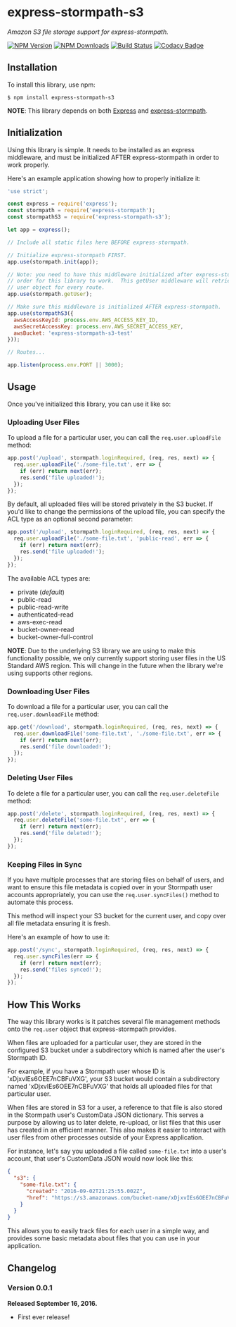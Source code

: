 # express-stormpath-s3

*Amazon S3 file storage support for express-stormpath.*

[![NPM Version](https://img.shields.io/npm/v/express-stormpath-s3.svg?style=flat)](https://npmjs.org/package/express-stormpath-s3)
[![NPM Downloads](http://img.shields.io/npm/dm/express-stormpath-s3.svg?style=flat)](https://npmjs.org/package/express-stormpath-s3)
[![Build Status](https://img.shields.io/travis/rdegges/express-stormpath-s3.svg?style=flat)](https://travis-ci.org/rdegges/express-stormpath-s3)
[![Codacy Badge](https://api.codacy.com/project/badge/Grade/30731842c55a47b4ba7e621ef53143b7)](https://www.codacy.com/app/r/express-stormpath-s3)


## Installation

To install this library, use npm:

```console
$ npm install express-stormpath-s3
```

**NOTE**: This library depends on both [Express](https://expressjs.com/) and
[express-stormpath](http://docs.stormpath.com/nodejs/express/latest/).


## Initialization

Using this library is simple.  It needs to be installed as an express
middleware, and must be initialized AFTER express-stormpath in order to work
properly.

Here's an example application showing how to properly initialize it:

```javascript
'use strict';

const express = require('express');
const stormpath = require('express-stormpath');
const stormpathS3 = require('express-stormpath-s3');

let app = express();

// Include all static files here BEFORE express-stormpath.

// Initialize express-stormpath FIRST.
app.use(stormpath.init(app));

// Note: you need to have this middleware initialized after express-stormpath in
// order for this library to work.  This getUser middleware will retrieve the
// user object for every route.
app.use(stormpath.getUser);

// Make sure this middleware is initialized AFTER express-stormpath.
app.use(stormpathS3({
  awsAccessKeyId: process.env.AWS_ACCESS_KEY_ID,
  awsSecretAccessKey: process.env.AWS_SECRET_ACCESS_KEY,
  awsBucket: 'express-stormpath-s3-test'
}));

// Routes...

app.listen(process.env.PORT || 3000);
```


## Usage

Once you've initialized this library, you can use it like so:


### Uploading User Files

To upload a file for a particular user, you can call the `req.user.uploadFile`
method:

```javascript
app.post('/upload', stormpath.loginRequired, (req, res, next) => {
  req.user.uploadFile('./some-file.txt', err => {
    if (err) return next(err);
    res.send('file uploaded!');
  });
});
```

By default, all uploaded files will be stored privately in the S3 bucket.  If
you'd like to change the permissions of the upload file, you can specify the ACL
type as an optional second parameter:

```javascript
app.post('/upload', stormpath.loginRequired, (req, res, next) => {
  req.user.uploadFile('./some-file.txt', 'public-read', err => {
    if (err) return next(err);
    res.send('file uploaded!');
  });
});
```

The available ACL types are:

- private (*default*)
- public-read
- public-read-write
- authenticated-read
- aws-exec-read
- bucket-owner-read
- bucket-owner-full-control

**NOTE**: Due to the underlying S3 library we are using to make this
functionality possible, we only currently support storing user files in the US
Standard AWS region.  This will change in the future when the library we're
using supports other regions.


### Downloading User Files

To download a file for a particular user, you can call the
`req.user.downloadFile` method:

```javascript
app.get('/download', stormpath.loginRequired, (req, res, next) => {
  req.user.downloadFile('some-file.txt', './some-file.txt', err => {
    if (err) return next(err);
    res.send('file downloaded!');
  });
});
```


### Deleting User Files

To delete a file for a particular user, you can call the `req.user.deleteFile`
method:

```javascript
app.post('/delete', stormpath.loginRequired, (req, res, next) => {
  req.user.deleteFile('some-file.txt', err => {
    if (err) return next(err);
    res.send('file deleted!');
  });
});
```


### Keeping Files in Sync

If you have multiple processes that are storing files on behalf of users, and
want to ensure this file metadata is copied over in your Stormpath user accounts
appropriately, you can use the `req.user.syncFiles()` method to automate this
process.

This method will inspect your S3 bucket for the current user, and copy over all
file metadata ensuring it is fresh.

Here's an example of how to use it:

```javascript
app.post('/sync', stormpath.loginRequired, (req, res, next) => {
  req.user.syncFiles(err => {
    if (err) return next(err);
    res.send('files synced!');
  });
});
```


## How This Works

The way this library works is it patches several file management methods onto
the `req.user` object that express-stormpath provides.

When files are uploaded for a particular user, they are stored in the configured
S3 bucket under a subdirectory which is named after the user's Stormpath ID.

For example, if you have a Stormpath user whose ID is 'xDjxvIEs6OEE7nCBFuVXG',
your S3 bucket would contain a subdirectory named 'xDjxvIEs6OEE7nCBFuVXG' that
holds all uploaded files for that particular user.

When files are stored in S3 for a user, a reference to that file is also stored
in the Stormpath user's CustomData JSON dictionary.  This serves a purpose by
allowing us to later delete, re-upload, or list files that this user has created
in an efficient manner.  This also makes it easier to interact with user files
from other processes outside of your Express application.

For instance, let's say you uploaded a file called `some-file.txt` into a user's
account, that user's CustomData JSON would now look like this:

```json
{
  "s3": {
    "some-file.txt": {
      "created": "2016-09-02T21:25:55.002Z",
      "href": "https://s3.amazonaws.com/bucket-name/xDjxvIEs6OEE7nCBFuVXG/some-file.txt"
    }
  }
}
```

This allows you to easily track files for each user in a simple way, and
provides some basic metadata about files that you can use in your application.


## Changelog

### Version 0.0.1

**Released September 16, 2016.**

- First ever release!

